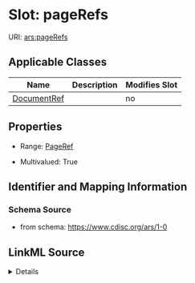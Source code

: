 # Slot: pageRefs

URI: [ars:pageRefs](https://www.cdisc.org/ars/1-0pageRefs)



<!-- no inheritance hierarchy -->




## Applicable Classes

| Name | Description | Modifies Slot |
| --- | --- | --- |
[DocumentRef](DocumentRef.md) |  |  no  |







## Properties

* Range: [PageRef](PageRef.md)

* Multivalued: True





## Identifier and Mapping Information







### Schema Source


* from schema: https://www.cdisc.org/ars/1-0




## LinkML Source

<details>
```yaml
name: pageRefs
from_schema: https://www.cdisc.org/ars/1-0
rank: 1000
multivalued: true
alias: pageRefs
domain_of:
- DocumentRef
range: PageRef

```
</details>